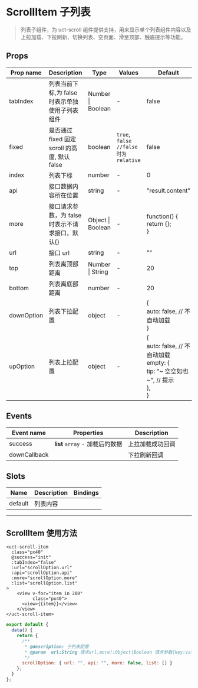 # ScrollItem 子列表

> 列表子组件，为 uct-scroll 组件提供支持，用来显示单个列表组件内容以及上拉加载、下拉刷新、切换列表、空页面、滑至顶部、触底提示等功能。

## Props

| Prop name  | Description                                     | Type              | Values                              | Default                                                                                    |
| ---------- | ----------------------------------------------- | ----------------- | ----------------------------------- | ------------------------------------------------------------------------------------------ |
| tabIndex   | 列表当前下标,为 false 时表示单独使用子列表组件  | Number \| Boolean | -                                   | false                                                                                      |
| fixed      | 是否通过 fixed 固定 scroll 的高度, 默认 false   | boolean           | `true`, `false //false时为relative` | false                                                                                      |
| index      | 列表下标                                        | number            | -                                   | 0                                                                                          |
| api        | 接口数据内容所在位置                            | string            | -                                   | "result.content"                                                                           |
| more       | 接口请求参数，为 false 时表示不请求接口，默认{} | Object \| Boolean | -                                   | function() {<br> return {};<br>}                                                           |
| url        | 接口 url                                        | string            | -                                   | ""                                                                                         |
| top        | 列表离顶部距离                                  | Number \| String  | -                                   | 20                                                                                         |
| bottom     | 列表离底部距离                                  | number            | -                                   | 20                                                                                         |
| downOption | 列表下拉配置                                    | object            | -                                   | {<br> auto: false, // 不自动加载<br>}                                                      |
| upOption   | 列表上拉配置                                    | object            | -                                   | {<br> auto: false, // 不自动加载<br> empty: {<br> tip: "~ 空空如也 ~", // 提示<br> },<br>} |

## Events

| Event name   | Properties                      | Description      |
| ------------ | ------------------------------- | ---------------- |
| success      | **list** `array` - 加载后的数据 | 上拉加载成功回调 |
| downCallback |                                 | 下拉刷新回调     |

## Slots

| Name    | Description | Bindings |
| ------- | ----------- | -------- |
| default | 列表内容    |          |

---

<!--
 * @Version: 1.0.0
 * @Author: 祸灵
 * @LastEditors: 祸灵
 * @Date: 2021-04-13 16:08:09
 * @LastEditTime: 2021-04-16 11:42:36
 * @Description:
-->

## ScrollItem 使用方法

```vue
<uct-scroll-item
  class="px40"
  @success="init"
  :tabIndex="false"
  :url="scrollOption.url"
  :api="scrollOption.api"
  :more="scrollOption.more"
  :list="scrollOption.list"
>
    <view v-for="item in 200"
          class="px40">
      <view>{{item}}</view>
    </view>
</uct-scroll-item>
```

```js
export default {
  data() {
    return {
      /**
       * @description: 子列表配置
       * @param  url:String 请求url,more!:Object|Boolean 请求参数{key:value},api:String 根据api返回list数据,list:Array 请求返回数据
       */
      scrollOption: { url: "", api: "", more: false, list: [] }
    };
  }
};
```

